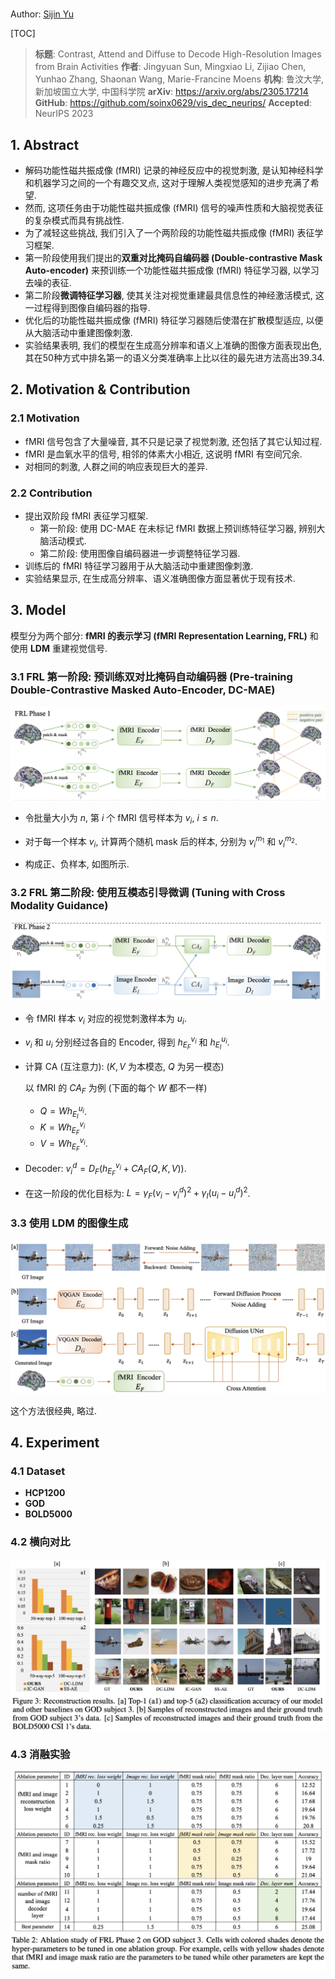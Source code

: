 #

Author: <a href="https://yusijin02.github.io/">Sijin Yu</a>

[TOC]

> **标题**: Contrast, Attend and Diffuse to Decode High-Resolution Images from Brain Activities
> **作者**: Jingyuan Sun, Mingxiao Li, Zijiao Chen, Yunhao Zhang, Shaonan Wang, Marie-Francine Moens
> **机构**: 鲁汶大学, 新加坡国立大学, 中国科学院
> **arXiv**: https://arxiv.org/abs/2305.17214
> **GitHub**: https://github.com/soinx0629/vis_dec_neurips/
> **Accepted**: NeurIPS 2023

## 1. Abstract

- 解码功能性磁共振成像 (fMRI) 记录的神经反应中的视觉刺激, 是认知神经科学和机器学习之间的一个有趣交叉点, 这对于理解人类视觉感知的进步充满了希望.
- 然而, 这项任务由于功能性磁共振成像 (fMRI) 信号的噪声性质和大脑视觉表征的复杂模式而具有挑战性.
- 为了减轻这些挑战, 我们引入了一个两阶段的功能性磁共振成像 (fMRI) 表征学习框架.
- 第一阶段使用我们提出的**双重对比掩码自编码器 (Double-contrastive Mask Auto-encoder)** 来预训练一个功能性磁共振成像 (fMRI) 特征学习器, 以学习去噪的表征.
- 第二阶段**微调特征学习器**, 使其关注对视觉重建最具信息性的神经激活模式, 这一过程得到图像自编码器的指导.
- 优化后的功能性磁共振成像 (fMRI) 特征学习器随后使潜在扩散模型适应, 以便从大脑活动中重建图像刺激.
- 实验结果表明, 我们的模型在生成高分辨率和语义上准确的图像方面表现出色, 其在50种方式中排名第一的语义分类准确率上比以往的最先进方法高出39.34.

## 2. Motivation & Contribution

### 2.1 Motivation

- fMRI 信号包含了大量噪音, 其不只是记录了视觉刺激, 还包括了其它认知过程.
- fMRI 是血氧水平的信号, 相邻的体素大小相近, 这说明 fMRI 有空间冗余.
- 对相同的刺激, 人群之间的响应表现巨大的差异.

### 2.2 Contribution

- 提出双阶段 fMRI 表征学习框架.
  - 第一阶段: 使用 DC-MAE 在未标记 fMRI 数据上预训练特征学习器, 辨别大脑活动模式.
  - 第二阶段: 使用图像自编码器进一步调整特征学习器.
- 训练后的 fMRI 特征学习器用于从大脑活动中重建图像刺激.
- 实验结果显示, 在生成高分辨率、语义准确图像方面显著优于现有技术.

## 3. Model

模型分为两个部分: **fMRI 的表示学习 (fMRI Representation Learning, FRL)** 和使用 **LDM** 重建视觉信号.

### 3.1 FRL 第一阶段: 预训练双对比掩码自动编码器 (Pre-training Double-Contrastive Masked Auto-Encoder, DC-MAE)

![1](./imgs/1.png)

- 令批量大小为 $n$, 第 $i$ 个 fMRI 信号样本为 $v_i$, $i\leq n$.
- 对于每一个样本 $v_i$, 计算两个随机 mask 后的样本, 分别为 $v_i^{m_1}$ 和 $v_i^{m_2}$.

- 构成正、负样本, 如图所示.

### 3.2 FRL 第二阶段: 使用互模态引导微调 (Tuning with Cross Modality Guidance)

![2](./imgs/2.png)

- 令 fMRI 样本 $v_i$ 对应的视觉刺激样本为 $u_i$.

- $v_i$ 和 $u_i$ 分别经过各自的 Encoder, 得到 $h_{E_F}^{v_i}$ 和 $h_{E_{I}}^{u_i}$.

- 计算 CA (互注意力): ($K, V$ 为本模态, $Q$ 为另一模态)

  以 fMRI 的 $CA_F$ 为例 (下面的每个 $W$ 都不一样)

  - $Q=W h_{E_I}^{u_i}$.
  - $K=Wh_{E_F}^{v_i}$
  - $V=Wh_{E_F}^{v_i}$.

- Decoder: $v_i^d=D_F(h_{E_F}^{v_i}+CA_F(Q, K, V))$.

- 在这一阶段的优化目标为: $L=\gamma_F(v_i-v_i^d)^2+\gamma_I(u_i-u_i^d)^2$.

### 3.3 使用 LDM 的图像生成

![3](./imgs/3.png)

这个方法很经典, 略过.

## 4. Experiment

### 4.1 Dataset

- **HCP1200**
- **GOD**
- **BOLD5000**

### 4.2 横向对比

![4](./imgs/4.png)

### 4.3 消融实验

![5](./imgs/5.png)







































